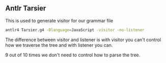 ## Antlr Tarsier


This is used to generate visitor for our grammar file
```bash
antlr4 Tarsier.g4 -Dlanguage=JavaScript -visitor -no-listener
```
The difference between visitor and listener is 
with visitor you can't control how we traverse the tree
and with listener you can.

9 out of 10 times we don't need to control how to parse the tree.
